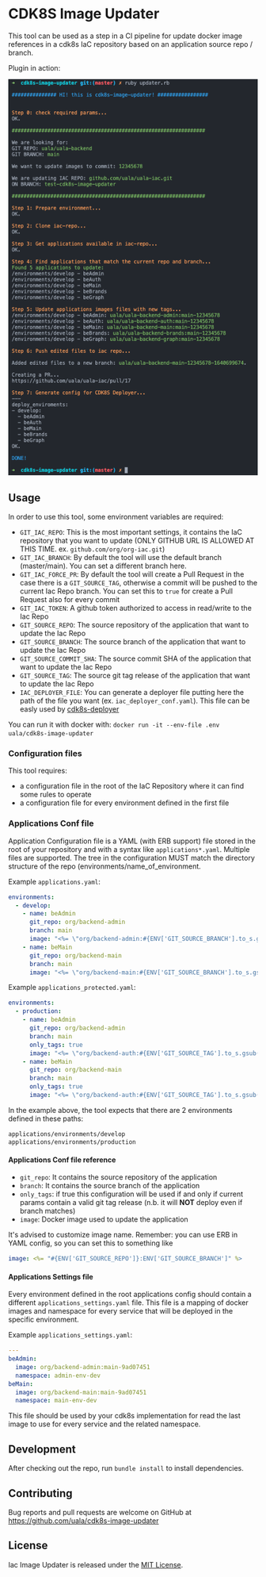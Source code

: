 # CDK8S Image Updater

This tool can be used as a step in a CI pipeline for update docker image references in a cdk8s IaC repository based on an application source repo / branch.

Plugin in action:

![Execution](/example.png)

## Usage

In order to use this tool, some environment variables are required:
* `GIT_IAC_REPO`: This is the most important settings, it contains the IaC repository that you want to update (ONLY GITHUB URL IS ALLOWED AT THIS TIME. ex. `github.com/org/org-iac.git`)
* `GIT_IAC_BRANCH`: By default the tool will use the default branch (master/main). You can set a different branch here.
* `GIT_IAC_FORCE_PR`: By default the tool will create a Pull Request in the case there is a `GIT_SOURCE_TAG`, otherwise a commit will be pushed to the current Iac Repo branch. You can set this to `true` for create a Pull Request also for every commit
* `GIT_IAC_TOKEN`: A github token authorized to access in read/write to the Iac Repo
* `GIT_SOURCE_REPO`: The source repository of the application that want to update the Iac Repo
* `GIT_SOURCE_BRANCH`: The source branch of the application that want to update the Iac Repo
* `GIT_SOURCE_COMMIT_SHA`: The source commit SHA of the application that want to update the Iac Repo
* `GIT_SOURCE_TAG`: The source git tag release of the application that want to update the Iac Repo
* `IAC_DEPLOYER_FILE`: You can generate a deployer file putting here the path of the file you want (ex. `iac_deployer_conf.yaml`). This file can be easly used by [cdk8s-deployer](https://github.com/uala/cdk8s-deployer)

You can run it with docker with:
`docker run -it --env-file .env uala/cdk8s-image-updater`

### Configuration files

This tool requires:
- a configuration file in the root of the IaC Repository where it can find some rules to operate
- a configuration file for every environment defined in the first file

### Applications Conf file
Application Configuration file is a YAML (with ERB support) file stored in the root of your repository and with a syntax like `applications*.yaml`.
Multiple files are supported.
The tree in the configuration MUST match the directory structure of the repo (environments/name_of_environment.

Example `applications.yaml`:
```yaml
environments:
  - develop:
    - name: beAdmin
      git_repo: org/backend-admin
      branch: main
      image: "<%= \"org/backend-admin:#{ENV['GIT_SOURCE_BRANCH'].to_s.gsub(/\/+/, '-')}-#{ENV['GIT_SOURCE_COMMIT_SHA'].to_s[0, 8]}\" %>"
    - name: beMain
      git_repo: org/backend-main
      branch: main
      image: "<%= \"org/backend-main:#{ENV['GIT_SOURCE_BRANCH'].to_s.gsub(/\/+/, '-')}-#{ENV['GIT_SOURCE_COMMIT_SHA'].to_s[0, 8]}\" %>"
```

Example `applications_protected.yaml`:
```yaml
environments:
  - production:
    - name: beAdmin
      git_repo: org/backend-admin
      branch: main
      only_tags: true
      image: "<%= \"org/backend-auth:#{ENV['GIT_SOURCE_TAG'].to_s.gsub(/\/+/, '-')}\" %>"
    - name: beMain
      git_repo: org/backend-main
      branch: main
      only_tags: true
      image: "<%= \"org/backend-auth:#{ENV['GIT_SOURCE_TAG'].to_s.gsub(/\/+/, '-')}\" %>"
```

In the example above, the tool expects that there are 2 environments defined in these paths:
```
applications/environments/develop
applications/environments/production
```

#### Applications Conf file reference

* `git_repo`: It contains the source repository of the application
* `branch`: It contains the source branch of the application
* `only_tags`: if true this configuration will be used if and only if current params contain a valid git tag release
(n.b. it will **NOT** deploy even if branch matches)
* `image`: Docker image used to update the application

It's advised to customize image name. Remember: you can use ERB in YAML config, so you can set this to something like

```yaml
image: <%= "#{ENV['GIT_SOURCE_REPO']}:ENV['GIT_SOURCE_BRANCH']" %>
```


#### Applications Settings file
Every environment defined in the root applications config should contain a different `applications_settings.yaml` file.
This file is a mapping of docker images and namespace for every service that will be deployed in the specific environment.

Example `applications_settings.yaml`:
```yaml
---
beAdmin:
  image: org/backend-admin:main-9ad07451
  namespace: admin-env-dev
beMain:
  image: org/backend-main:main-9ad07451
  namespace: main-env-dev
```

This file should be used by your cdk8s implementation for read the last image to use for every service and the related namespace.


## Development

After checking out the repo, run `bundle install` to install dependencies.

## Contributing

Bug reports and pull requests are welcome on GitHub at https://github.com/uala/cdk8s-image-updater

## License

Iac Image Updater is released under the [MIT License](https://opensource.org/licenses/MIT).

